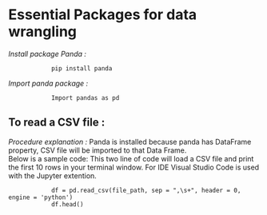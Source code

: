 # Essential Packages for data wrangling

*Install package Panda :* 

                pip install panda

*Import panda package :* 

                Import pandas as pd
                 
## To read a CSV file : 

*Procedure explanation :* 
                Panda is installed because panda has DataFrame property, CSV file will be imported to that Data Frame.                 
                Below is a sample code: This two line of code will load a CSV file and print the first 10 rows in your terminal window. For IDE Visual Studio Code is used with the Jupyter       extention. 
                
                df = pd.read_csv(file_path, sep = ",\s+", header = 0, engine = 'python') 
                df.head()

